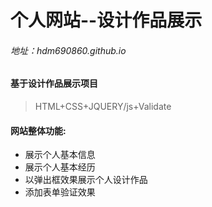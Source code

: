 # 个人网站--设计作品展示
###### 地址：hdm690860.github.io

#### 基于设计作品展示项目
> HTML+CSS+JQUERY/js+Validate

#### 网站整体功能:
* 展示个人基本信息
* 展示个人基本经历
* 以弹出框效果展示个人设计作品
* 添加表单验证效果
